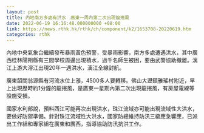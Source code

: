 ```yaml
---
layout: post
title: 內地南方多處有洪水　廣東一周內第二次出現龍捲風
date: 2022-06-19 16:16:48.000000000 +08:00
link: https://news.rthk.hk/rthk/ch/component/k2/1653708-20220619.htm
categories: rthk
---
```


內地中央氣象台繼續發布暴雨黃色預警，受暴雨影響，南方多處遭遇洪水，其中廣西桂林陽朔縣有三間學校周邊出現積水，過千名師生被困，要由武警協助撤離。漓江上游大溶江出現20年一遇洪水，漓江全線封航。 

廣東韶關翁源縣有河流水位上漲，4500多人要轉移。佛山大瀝鎮雅瑤村附近，早上出現歷時約1分鐘的龍捲風，是廣東一星期內第二次出現龍捲風，有房屋電線等設施受損。

國家水利部說，預料西江可能再次出現洪水，珠江流域亦可能出現流域性大洪水，要做好防禦準備。針對珠江流域性大洪水，國家防總維持防汛三級應急響應，已派出工作組和專家組在廣東和廣西，指導協助防汛抗洪工作。
